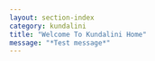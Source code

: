 ```yaml
---
layout: section-index
category: kundalini
title: "Welcome To Kundalini Home"
message: "*Test message*"
---
```

